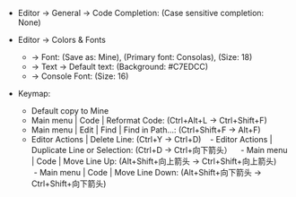 - Editor -> General -> Code Completion: (Case sensitive completion: None)
- Editor -> Colors & Fonts 
    - -> Font: (Save as: Mine), (Primary font: Consolas), (Size: 18)
    - -> Text -> Default text: (Background: #C7EDCC)
    - -> Console Font: (Size: 16)

- Keymap:
    - Default copy to Mine
    - Main menu | Code | Reformat Code: (Ctrl+Alt+L -> Ctrl+Shift+F)
    - Main menu | Edit | Find | Find in Path...: (Ctrl+Shift+F -> Alt+F)
    - Editor Actions | Delete Line: (Ctrl+Y -> Ctrl+D)
    - Editor Actions | Duplicate Line or Selection: (Ctrl+D -> Ctrl+向下箭头）
    - Main menu | Code | Move Line Up: (Alt+Shift+向上箭头 -> Ctrl+Shift+向上箭头)
    - Main menu | Code | Move Line Down: (Alt+Shift+向下箭头 -> Ctrl+Shift+向下箭头)
